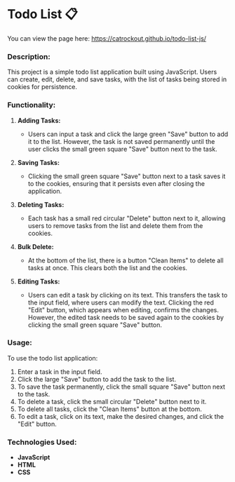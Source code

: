 # Todo List 📋

You can view the page here:
https://catrockout.github.io/todo-list-js/

### Description:
This project is a simple todo list application built using JavaScript. Users can create, edit, delete, and save tasks, with the list of tasks being stored in cookies for persistence.

### Functionality:
1. **Adding Tasks:**
   - Users can input a task and click the large green "Save" button to add it to the list. However, the task is not saved permanently until the user clicks the small green square "Save" button next to the task.

2. **Saving Tasks:**
   - Clicking the small green square "Save" button next to a task saves it to the cookies, ensuring that it persists even after closing the application.
   
3. **Deleting Tasks:**
   - Each task has a small red circular "Delete" button next to it, allowing users to remove tasks from the list and delete them from the cookies.

4. **Bulk Delete:**
   - At the bottom of the list, there is a button "Clean Items" to delete all tasks at once. This clears both the list and the cookies.

5. **Editing Tasks:**
   - Users can edit a task by clicking on its text. This transfers the task to the input field, where users can modify the text. Clicking the red "Edit" button, which appears when editing, confirms the changes. However, the edited task needs to be saved again to the cookies by clicking the small green square "Save" button.

### Usage:
To use the todo list application:
1. Enter a task in the input field.
2. Click the large "Save" button to add the task to the list.
3. To save the task permanently, click the small square "Save" button next to the task.
4. To delete a task, click the small circular "Delete" button next to it.
5. To delete all tasks, click the "Clean Items" button at the bottom.
6. To edit a task, click on its text, make the desired changes, and click the "Edit" button.

### Technologies Used:
- **JavaScript**
- **HTML**
- **CSS**
